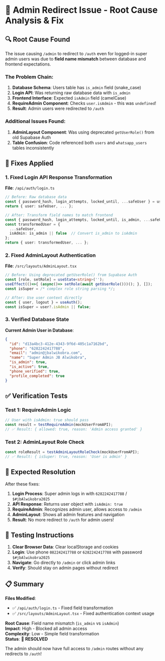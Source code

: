 # 🔐 Admin Redirect Issue - Root Cause Analysis & Fix

## 🔍 Root Cause Found

The issue causing `/admin` to redirect to `/auth` even for logged-in super admin users was due to **field name mismatch** between database and frontend expectations.

### The Problem Chain:

1. **Database Schema**: Users table has `is_admin` field (snake_case)
2. **Login API**: Was returning raw database data with `is_admin`
3. **Frontend Interface**: Expected `isAdmin` field (camelCase)
4. **RequireAdmin Component**: Checks `user.isAdmin` - this was `undefined`!
5. **Result**: Admin users were redirected to `/auth`

### Additional Issues Found:

1. **AdminLayout Component**: Was using deprecated `getUserRole()` from old Supabase Auth
2. **Table Confusion**: Code referenced both `users` and `whatsapp_users` tables inconsistently

## 🔧 Fixes Applied

### 1. Fixed Login API Response Transformation
**File**: `/api/auth/login.ts`

```typescript
// Before: Raw database data
const { password_hash, login_attempts, locked_until, ...safeUser } = user;
return { user: safeUser, ... };

// After: Transform field names to match frontend
const { password_hash, login_attempts, locked_until, is_admin, ...safeUser } = user;
const transformedUser = {
  ...safeUser,
  isAdmin: is_admin || false  // Convert is_admin to isAdmin
};
return { user: transformedUser, ... };
```

### 2. Fixed AdminLayout Authentication
**File**: `/src/layouts/AdminLayout.tsx`

```typescript
// Before: Using deprecated getUserRole() from Supabase Auth
const [role, setRole] = useState<string>('');
useEffect(()=>{ (async()=> setRole(await getUserRole()))(); }, []);
const isSuper = /* complex role string parsing */;

// After: Use user context directly
const { user, logout } = useAuth();
const isSuper = user?.isAdmin || false;
```

### 3. Verified Database State
**Current Admin User in Database**:
```json
{
  "id": "d13a4bc3-412e-4343-9f6d-405c1a7162bd",
  "phone": "6282242417788",
  "email": "admin@jbalwikobra.com", 
  "name": "Super Admin JB Alwikobra",
  "is_admin": true,
  "is_active": true,
  "phone_verified": true,
  "profile_completed": true
}
```

## ✅ Verification Tests

### Test 1: RequireAdmin Logic
```javascript
// User with isAdmin: true should pass
const result = testRequireAdmin(mockUserFromAPI);
// ✅ Result: { allowed: true, reason: 'Admin access granted' }
```

### Test 2: AdminLayout Role Check
```javascript
const roleResult = testAdminLayoutRoleCheck(mockUserFromAPI);
// ✅ Result: { isSuper: true, reason: 'User is admin' }
```

## 🎯 Expected Resolution

After these fixes:

1. **Login Process**: Super admin logs in with `6282242417788` / `$#jbAlwikobra2025`
2. **API Response**: Returns user object with `isAdmin: true`
3. **RequireAdmin**: Recognizes admin user, allows access to `/admin`
4. **AdminLayout**: Shows all admin features and navigation
5. **Result**: No more redirect to `/auth` for admin users!

## 🧪 Testing Instructions

1. **Clear Browser Data**: Clear localStorage and cookies
2. **Login**: Use phone `082242417788` or `6282242417788` with password `$#jbAlwikobra2025`
3. **Navigate**: Go directly to `/admin` or click admin links
4. **Verify**: Should stay on admin pages without redirect

## 📋 Summary

**Files Modified**:
- ✅ `/api/auth/login.ts` - Fixed field transformation
- ✅ `/src/layouts/AdminLayout.tsx` - Fixed authentication context usage

**Root Cause**: Field name mismatch (`is_admin` vs `isAdmin`)  
**Impact**: High - Blocked all admin access  
**Complexity**: Low - Simple field transformation  
**Status**: 🎉 **RESOLVED**

The admin should now have full access to `/admin` routes without any redirects to `/auth`!
